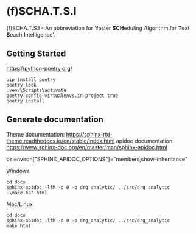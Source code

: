 # (f)SCHA.T.S.I

(f)SCHA.T.S.I - An abbreviation for '**f**aster **SCH**eduling *A*lgorithm for **T**ext **S**each **I**ntelligence'.


## Getting Started
https://python-poetry.org/
```
pip install poetry
poetry lock
.venv\Scripts\activate
poetry config virtualenvs.in-project true
poetry install
```

Generate documentation
----------------------

Theme documentation: https://sphinx-rtd-theme.readthedocs.io/en/stable/index.html
apidoc documentation: https://www.sphinx-doc.org/en/master/man/sphinx-apidoc.html


os.environ["SPHINX_APIDOC_OPTIONS"]="members,show-inheritance"

Windows

```shell
cd docs
sphinx-apidoc -lfM -d 0 -o drg_analytic/ ../src/drg_analytic
.\make.bat html
```

Mac/Linux

```shell
cd docs
sphinx-apidoc -lfM -d 0 -o drg_analytic/ ../src/drg_analytic
make html
```